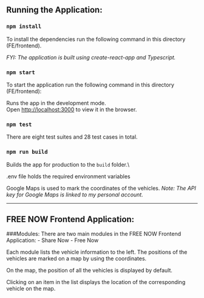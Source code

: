 ## Running the Application:

### `npm install`

To install the dependencies run the following command in this directory (FE/frontend).

_FYI: The application is built using create-react-app and Typescript._

### `npm start`

To start the application run the following command in this directory (FE/frontend):

Runs the app in the development mode.\
Open [http://localhost:3000](http://localhost:3000) to view it in the browser.

### `npm test`

There are eight test suites and 28 test cases in total.

### `npm run build`

Builds the app for production to the `build` folder.\

.env file holds the required environment variables

Google Maps is used to mark the coordinates of the vehicles.
_Note: The API key for Google Maps is linked to my personal account._

---

## FREE NOW Frontend Application:

###Modules:
There are two main modules in the FREE NOW Frontend Application: 
    - Share Now 
    - Free Now

Each module lists the vehicle information to the left. The positions of the vehicles are marked on a map by using the coordinates.

On the map, the position of all the vehicles is displayed by default. 

Clicking on an item in the list displays the location of the corresponding vehicle on the map. 
